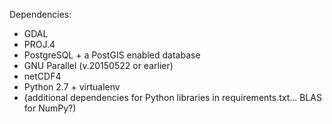 Dependencies:
* GDAL
* PROJ.4
* PostgreSQL + a PostGIS enabled database
* GNU Parallel (v.20150522 or earlier)
* netCDF4
* Python 2.7 + virtualenv
* (additional dependencies for Python libraries in requirements.txt... BLAS for NumPy?)